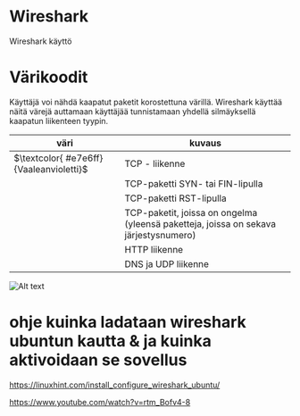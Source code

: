 # Wireshark

Wireshark käyttö

# Värikoodit

Käyttäjä voi nähdä kaapatut paketit korostettuna värillä. Wireshark käyttää näitä värejä auttamaan käyttäjää tunnistamaan yhdellä silmäyksellä kaapatun liikenteen tyypin.

| väri | kuvaus | 
| ----- | ----- |
| $\textcolor{ #e7e6ff}{Vaaleanvioletti}$ | TCP - liikenne |
| | TCP-paketti SYN- tai FIN-lipulla |
| | TCP-paketti RST-lipulla |
| | TCP-paketit, joissa on ongelma (yleensä paketteja, joissa on sekava järjestysnumero) |
| | HTTP liikenne |
| | DNS ja UDP liikenne |

![Alt text](/images/.PNG?raw=true "None")


# ohje kuinka ladataan wireshark ubuntun kautta & ja kuinka aktivoidaan se sovellus
https://linuxhint.com/install_configure_wireshark_ubuntu/

https://www.youtube.com/watch?v=rtm_Bofv4-8
